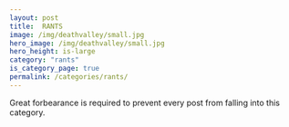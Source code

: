 ```yaml
---
layout: post
title:  RANTS
image: /img/deathvalley/small.jpg
hero_image: /img/deathvalley/small.jpg
hero_height: is-large
category: "rants"
is_category_page: true
permalink: /categories/rants/
---
```


Great forbearance is required to prevent every post from falling into this category.
